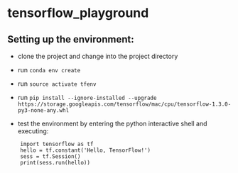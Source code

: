 # tensorflow_playground

## Setting up the environment: 


- clone the project and change into the project directory 
- run `conda env create` 
- run `source activate tfenv` 
- run `pip install --ignore-installed --upgrade https://storage.googleapis.com/tensorflow/mac/cpu/tensorflow-1.3.0-py3-none-any.whl`

- test the environment by entering the python interactive shell and executing: 
```
	import tensorflow as tf
	hello = tf.constant('Hello, TensorFlow!')
	sess = tf.Session()
	print(sess.run(hello))
```
  
 
